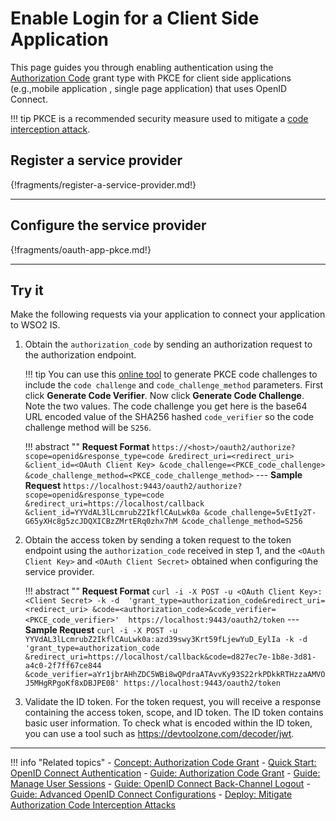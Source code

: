 # Enable Login for a Client Side Application

This page guides you through enabling authentication using the [Authorization Code]({{base_path}}/references/concepts/authorization/authorization-code-grant) 
grant type with PKCE for client side applications (e.g.,mobile application , single page application) that uses OpenID Connect. 

!!! tip
    PKCE is a recommended security measure used to mitigate a [code interception attack]({{base_path}}/deploy/mitigate-attacks/mitigate-authorization-code-interception-attacks/).

## Register a service provider

{!fragments/register-a-service-provider.md!}

----

## Configure the service provider

{!fragments/oauth-app-pkce.md!}

----

## Try it

Make the following requests via your application to connect your application to WSO2 IS. 

1. Obtain the `authorization_code` by sending an authorization request to the authorization endpoint. 

    !!! tip
        You can use this [online tool](https://tonyxu-io.github.io/pkce-generator/) to generate PKCE code challenges to include the `code challenge` and `code_challenge_method` parameters. 
        First click **Generate Code Verifier**. 
        Now click **Generate Code Challenge**.
        Note the two values. The code challenge you get here is the base64 URL encoded value of the SHA256 hashed `code_verifier` so the code challenge method will be `S256`.    
    
    !!! abstract ""
        **Request Format**
        ```
        https://<host>/oauth2/authorize?scope=openid&response_type=code
        &redirect_uri=<redirect_uri>
        &client_id=<OAuth Client Key>
        &code_challenge=<PKCE_code_challenge>
        &code_challenge_method=<PKCE_code_challenge_method>
        ```
        ---
        **Sample Request**
        ```
        https://localhost:9443/oauth2/authorize?scope=openid&response_type=code
        &redirect_uri=https://localhost/callback
        &client_id=YYVdAL3lLcmrubZ2IkflCAuLwk0a
        &code_challenge=5vEtIy2T-G65yXHc8g5zcJDQXICBzZMrtERq0zhx7hM
        &code_challenge_method=S256
        ```
    
2. Obtain the access token by sending a token request to the token endpoint using the `authorization_code` received in step 1, and the `<OAuth Client Key>` and `<OAuth Client Secret>` obtained when configuring the service provider.

    !!! abstract ""
        **Request Format**
        ```
        curl -i -X POST -u <OAuth Client Key>:<Client Secret> -k -d 
        'grant_type=authorization_code&redirect_uri=<redirect_uri>
        &code=<authorization_code>&code_verifier=<PKCE_code_verifier>' 
        https://localhost:9443/oauth2/token
        ```
        ---
        **Sample Request**
        ```
        curl -i -X POST -u YYVdAL3lLcmrubZ2IkflCAuLwk0a:azd39swy3Krt59fLjewYuD_EylIa -k -d 
        'grant_type=authorization_code
        &redirect_uri=https://localhost/callback&code=d827ec7e-1b8e-3d81-a4c0-2f7ff67ce844
        &code_verifier=aYr1jbrAHhZDC5WBi8wQPdraATAvvKy93S22rkPDkkRTHzzaAMVOJ5MHgRPgoKf8xDBJPE08'
        https://localhost:9443/oauth2/token
        ```

3. Validate the ID token. For the token request, you will receive a response containing the access token, scope, and ID token. The ID token contains basic user information. To check what is encoded within the ID token, you can use a tool such as <https://devtoolzone.com/decoder/jwt>.

----

!!! info "Related topics"
    - [Concept: Authorization Code Grant]({{base_path}}/references/concepts/authorization/authorization-code-grant)
    - [Quick Start: OpenID Connect Authentication]({{base_path}}/quick-starts/webapp-oidc-sample)
    - [Guide: Authorization Code Grant]({{base_path}}/access-delegation/authorization-code)
    - [Guide: Manage User Sessions]({{base_path}}/session-management-logout)
    - [Guide: OpenID Connect Back-Channel Logout]({{base_path}}/oidc-backchannel-logout)
    - [Guide: Advanced OpenID Connect Configurations]({{base_path}}/login/oauth-app-config-advanced)
    - [Deploy: Mitigate Authorization Code Interception Attacks]({{base_path}}/deploy/mitigate-attacks/mitigate-authorization-code-interception-attacks/)    

